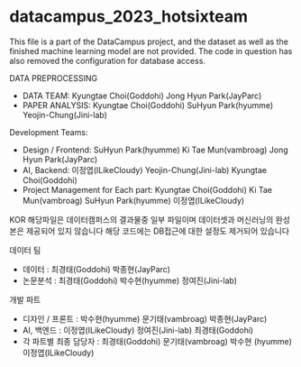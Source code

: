 # datacampus_2023_hotsixteam
This file is a part of the DataCampus project, and the dataset as well as the finished machine learning model are not provided.
The code in question has also removed the configuration for database access.

DATA PREPROCESSING
 - DATA TEAM: Kyungtae Choi(Goddohi) Jong Hyun Park(JayParc)
 - PAPER ANALYSIS: Kyungtae Choi(Goddohi)  SuHyun Park(hyumme) Yeojin-Chung(Jini-lab)

Development Teams:
- Design / Frontend: SuHyun Park(hyumme) Ki Tae Mun(vambroag) Jong Hyun Park(JayParc)
- AI, Backend: 이정엽(ILikeCloudy) Yeojin-Chung(Jini-lab) Kyungtae Choi(Goddohi)
- Project Management for Each part: Kyungtae Choi(Goddohi) Ki Tae Mun(vambroag) SuHyun Park(hyumme) 이정엽(ILikeCloudy) 

KOR
해당파일은 데이터캠퍼스의 결과물중 일부 파일이며 데이터셋과 머신러닝의 완성본은 제공되어 있지 않습니다
해당 코드에는 DB접근에 대한 설정도 제거되어 있습니다

데이터 팀
 - 데이터 : 최경태(Goddohi) 박종현(JayParc)
 - 논문분석 : 최경태(Goddohi) 박수현(hyumme) 정여진(Jini-lab)

개발 파트
- 디자인 / 프론트 :  박수현(hyumme) 문기태(vambroag) 박종현(JayParc)
- AI, 백엔드 : 이정엽(ILikeCloudy) 정여진(Jini-lab) 최경태(Goddohi)
- 각 파트별 최종 담당자 : 최경태(Goddohi) 문기태(vambroag) 박수현 (hyumme) 이정엽(ILikeCloudy) 

